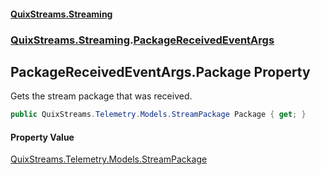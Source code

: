 #### [QuixStreams.Streaming](index.md 'index')
### [QuixStreams.Streaming](QuixStreams.Streaming.md 'QuixStreams.Streaming').[PackageReceivedEventArgs](PackageReceivedEventArgs.md 'QuixStreams.Streaming.PackageReceivedEventArgs')

## PackageReceivedEventArgs.Package Property

Gets the stream package that was received.

```csharp
public QuixStreams.Telemetry.Models.StreamPackage Package { get; }
```

#### Property Value
[QuixStreams.Telemetry.Models.StreamPackage](https://docs.microsoft.com/en-us/dotnet/api/QuixStreams.Telemetry.Models.StreamPackage 'QuixStreams.Telemetry.Models.StreamPackage')